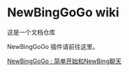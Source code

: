 # NewBingGoGo wiki

这是一个文档仓库

NewBingGoGo 插件请前往这里。

[NewBingGoGo : 简单开始和NewBing聊天](https://gitee.com/jja8/NewBingGoGo)


